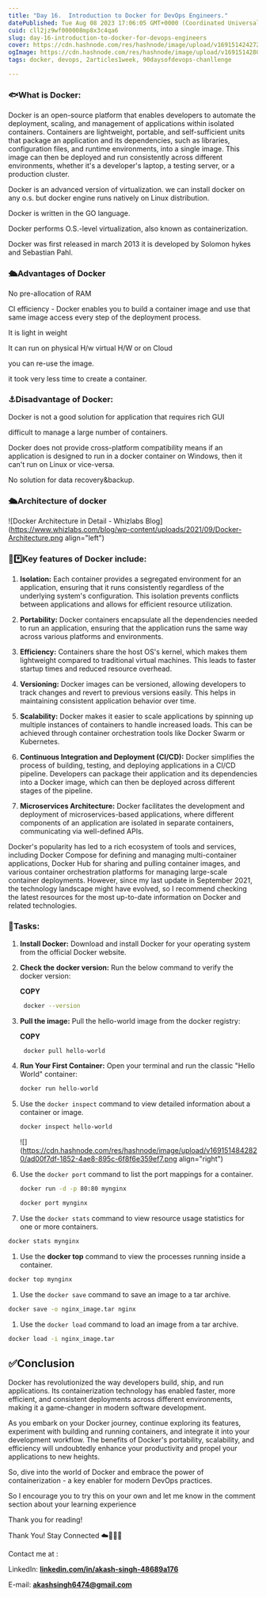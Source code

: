 ```yaml
---
title: "Day 16.  Introduction to Docker for DevOps Engineers."
datePublished: Tue Aug 08 2023 17:06:05 GMT+0000 (Coordinated Universal Time)
cuid: cll2jz9wf000008mp8x3c4qa6
slug: day-16-introduction-to-docker-for-devops-engineers
cover: https://cdn.hashnode.com/res/hashnode/image/upload/v1691514242728/6a053bbd-ae9d-443a-81ed-5588e4603d8d.png
ogImage: https://cdn.hashnode.com/res/hashnode/image/upload/v1691514280493/8f89f259-6321-4386-8e06-1274e810e1ae.png
tags: docker, devops, 2articles1week, 90daysofdevops-chanllenge

---
```


### **🐟What is Docker:**

Docker is an open-source platform that enables developers to automate the deployment, scaling, and management of applications within isolated containers. Containers are lightweight, portable, and self-sufficient units that package an application and its dependencies, such as libraries, configuration files, and runtime environments, into a single image. This image can then be deployed and run consistently across different environments, whether it's a developer's laptop, a testing server, or a production cluster.

Docker is an advanced version of virtualization. we can install docker on any o.s. but docker engine runs natively on Linux distribution.

Docker is written in the GO language.

Docker performs O.S.-level virtualization, also known as containerization.

Docker was first released in march 2013 it is developed by Solomon hykes and Sebastian Pahl.

### **🛳️Advantages of Docker**

No pre-allocation of RAM

CI efficiency - Docker enables you to build a container image and use that same image access every step of the deployment process.

It is light in weight

It can run on physical H/w virtual H/W or on Cloud

you can re-use the image.

it took very less time to create a container.

### ⚓Disadvantage of Docker:

Docker is not a good solution for application that requires rich GUI

difficult to manage a large number of containers.

Docker does not provide cross-platform compatibility means if an application is designed to run in a docker container on Windows, then it can't run on Linux or vice-versa.

No solution for data recovery&backup.

### **🛳️Architecture of docker**

![Docker Architecture in Detail - Whizlabs Blog](https://www.whizlabs.com/blog/wp-content/uploads/2021/09/Docker-Architecture.png align="left")

### **🔑\*️⃣Key features of Docker include:**

1. **Isolation:** Each container provides a segregated environment for an application, ensuring that it runs consistently regardless of the underlying system's configuration. This isolation prevents conflicts between applications and allows for efficient resource utilization.
    
2. **Portability:** Docker containers encapsulate all the dependencies needed to run an application, ensuring that the application runs the same way across various platforms and environments.
    
3. **Efficiency:** Containers share the host OS's kernel, which makes them lightweight compared to traditional virtual machines. This leads to faster startup times and reduced resource overhead.
    
4. **Versioning:** Docker images can be versioned, allowing developers to track changes and revert to previous versions easily. This helps in maintaining consistent application behavior over time.
    
5. **Scalability:** Docker makes it easier to scale applications by spinning up multiple instances of containers to handle increased loads. This can be achieved through container orchestration tools like Docker Swarm or Kubernetes.
    
6. **Continuous Integration and Deployment (CI/CD):** Docker simplifies the process of building, testing, and deploying applications in a CI/CD pipeline. Developers can package their application and its dependencies into a Docker image, which can then be deployed across different stages of the pipeline.
    
7. **Microservices Architecture:** Docker facilitates the development and deployment of microservices-based applications, where different components of an application are isolated in separate containers, communicating via well-defined APIs.
    

Docker's popularity has led to a rich ecosystem of tools and services, including Docker Compose for defining and managing multi-container applications, Docker Hub for sharing and pulling container images, and various container orchestration platforms for managing large-scale container deployments. However, since my last update in September 2021, the technology landscape might have evolved, so I recommend checking the latest resources for the most up-to-date information on Docker and related technologies.

### **🦈Tasks**:

1. **Install Docker:** Download and install Docker for your operating system from the official Docker website.
    
2. **Check the** **docker version:** Run the below command to verify the docker version:
    
    **COPY**
    
    ```bash
     docker --version
    ```
    
3. **Pull the image:** Pull the hello-world image from the docker registry:
    
    **COPY**
    
    ```bash
     docker pull hello-world
    ```
    
4. **Run Your First Container:** Open your terminal and run the classic "Hello World" container:
    
    ```bash
    docker run hello-world
    ```
    
5. Use the `docker inspect` command to view detailed information about a container or image.
    
    ```bash
    docker inspect hello-world
    ```
    
    ![](https://cdn.hashnode.com/res/hashnode/image/upload/v1691514842820/ad00f7df-1852-4ae8-895c-6f8f6e359ef7.png align="right")
    

1. Use the `docker port` command to list the port mappings for a container.
    
    ```bash
    docker run -d -p 80:80 mynginx
    
    docker port mynginx
    ```
    
2. Use the `docker stats` command to view resource usage statistics for one or more containers.
    

```bash
docker stats mynginx
```

1. Use the **docker top** command to view the processes running inside a container.
    

```bash
docker top mynginx
```

1. Use the `docker save` command to save an image to a tar archive.
    

```bash
docker save -o nginx_image.tar nginx
```

1. Use the `docker load` command to load an image from a tar archive.
    

```bash
docker load -i nginx_image.tar
```

## **✅Conclusion**

Docker has revolutionized the way developers build, ship, and run applications. Its containerization technology has enabled faster, more efficient, and consistent deployments across different environments, making it a game-changer in modern software development.

As you embark on your Docker journey, continue exploring its features, experiment with building and running containers, and integrate it into your development workflow. The benefits of Docker's portability, scalability, and efficiency will undoubtedly enhance your productivity and propel your applications to new heights.

So, dive into the world of Docker and embrace the power of containerization - a key enabler for modern DevOps practices.

So I encourage you to try this on your own and let me know in the comment section about your learning experience

Thank you for reading!

Thank You! Stay Connected ☁️👩‍💻🌈

Contact me at :

LinkedIn: [**linkedin.com/in/akash-singh-48689a176**](http://linkedin.com/in/akash-singh-48689a176)

E-mail: [**akashsingh6474@gmail.com**](mailto:akashsingh6474@gmail.com)